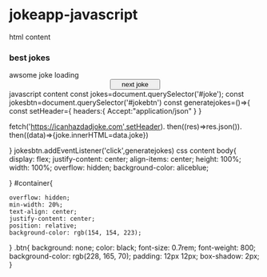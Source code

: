 # jokeapp-javascript
html content
<html lang="en">
<head>
    <meta charset="UTF-8">
    <meta http-equiv="X-UA-Compatible" content="IE=edge">
    <meta name="viewport" content="width=device-width, initial-scale=1.0">
    <title>Document</title>
    <link rel="stylesheet" href="joke.css">
</head>
<body>
    <div id="container">
        <h3>best jokes</h3>
        <div id="joke" class="joke">awsome joke loading</div>
        <button id="jokebtn" class="btn" style="margin:0 auto; display:block; width: 100px;">next joke</button>
    </div>
    <script src="newproject.js"></script>
</body>
</html>
javascript content
const jokes=document.querySelector('#joke');
const jokesbtn=document.querySelector('#jokebtn')
const generatejokes=()=>{
    const setHeader={
        headers:{
            Accept:"application/json"
        }
    }

fetch('https://icanhazdadjoke.com',setHeader).
then((res)=>res.json()).
then((data)=>{joke.innerHTML=data.joke})

}
jokesbtn.addEventListener('click',generatejokes)
css content
body{
 display: flex;
 justify-content: center;
 align-items: center;
 height: 100%;
 width: 100%;
 overflow: hidden;
 background-color: aliceblue;

}
#container{
 
    overflow: hidden;
    min-width: 20%;
    text-align: center;
    justify-content: center;
    position: relative;
    background-color: rgb(154, 154, 223);
}
.btn{
    background: none;
    color: black;
    font-size: 0.7rem;
    font-weight: 800;
    background-color: rgb(228, 165, 70);
    padding: 12px 12px;
    box-shadow: 2px; 
}
